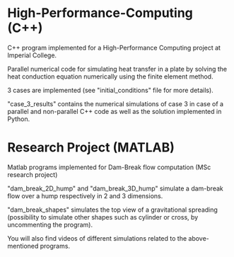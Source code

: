 # High-Performance-Computing (C++)

C++ program implemented for a High-Performance Computing project at Imperial College.

Parallel numerical code for simulating heat transfer in a plate by solving the heat conduction equation numerically using the finite element method.

3 cases are implemented (see "initial_conditions" file for more details).

"case_3_results" contains the numerical simulations of case 3 in case of a parallel and non-parallel C++ code as well as the solution implemented in Python.


# Research Project (MATLAB)

Matlab programs implemented for Dam-Break flow computation (MSc research project)

"dam_break_2D_hump" and "dam_break_3D_hump" simulate a dam-break flow over a hump respectively in 2 and 3 dimensions. 

"dam_break_shapes" simulates the top view of a gravitational spreading (possibility to simulate other shapes such as cylinder or cross,
by uncommenting the program). 

You will also find videos of different simulations related to the above-mentioned programs.

